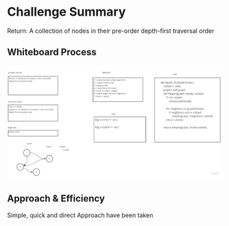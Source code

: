 # Challenge Summary
Return: A collection of nodes in their pre-order depth-first traversal order

## Whiteboard Process
![](Whiteboard.jpg)
## Approach & Efficiency
Simple, quick and direct Approach have been taken

